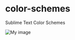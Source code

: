 color-schemes
=============

Sublime Text Color Schemes

![My image](http://john.onolan.org/wp-content/uploads/2013/03/bmw-800x420.jpg)
